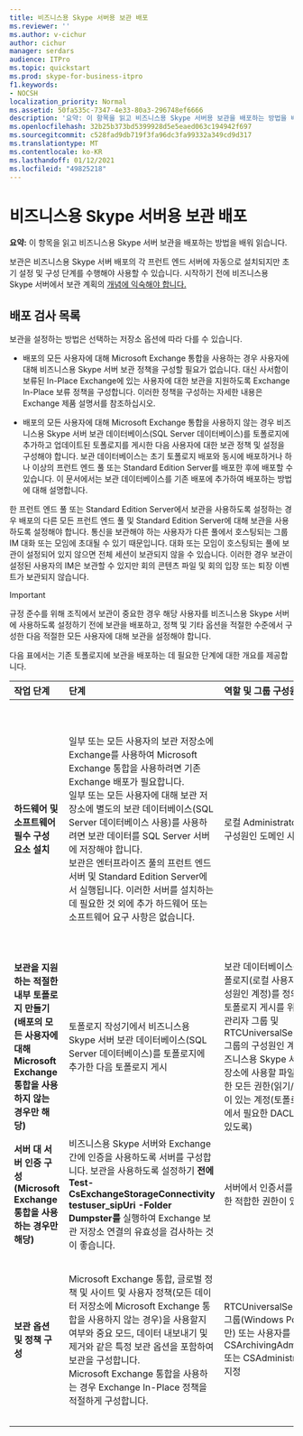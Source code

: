 ```yaml
---
title: 비즈니스용 Skype 서버용 보관 배포
ms.reviewer: ''
ms.author: v-cichur
author: cichur
manager: serdars
audience: ITPro
ms.topic: quickstart
ms.prod: skype-for-business-itpro
f1.keywords:
- NOCSH
localization_priority: Normal
ms.assetid: 50fa535c-7347-4e33-80a3-296748ef6666
description: '요약: 이 항목을 읽고 비즈니스용 Skype 서버용 보관을 배포하는 방법을 배워 읽습니다.'
ms.openlocfilehash: 32b25b373bd5399928d5e5eaed063c194942f697
ms.sourcegitcommit: c528fad9db719f3fa96dc3fa99332a349cd9d317
ms.translationtype: MT
ms.contentlocale: ko-KR
ms.lasthandoff: 01/12/2021
ms.locfileid: "49825218"
---
```

# <a name="deploy-archiving-for-skype-for-business-server"></a>비즈니스용 Skype 서버용 보관 배포
 
**요약:** 이 항목을 읽고 비즈니스용 Skype 서버 보관을 배포하는 방법을 배워 읽습니다.
  
보관은 비즈니스용 Skype 서버 배포의 각 프런트 엔드 서버에 자동으로 설치되지만 초기 설정 및 구성 단계를 수행해야 사용할 수 있습니다. 시작하기 전에 비즈니스용 Skype 서버에서 보관 계획의 [개념에 익숙해야 합니다.](../../plan-your-deployment/archiving/archiving.md)
  
## <a name="deployment-checklist"></a>배포 검사 목록

보관을 설정하는 방법은 선택하는 저장소 옵션에 따라 다를 수 있습니다. 
  
- 배포의 모든 사용자에 대해 Microsoft Exchange 통합을 사용하는 경우 사용자에 대해 비즈니스용 Skype 서버 보관 정책을 구성할 필요가 없습니다. 대신 사서함이 보류된 In-Place Exchange에 있는 사용자에 대한 보관을 지원하도록 Exchange In-Place 보류 정책을 구성합니다. 이러한 정책을 구성하는 자세한 내용은 Exchange 제품 설명서를 참조하십시오.
    
- 배포의 모든 사용자에 대해 Microsoft Exchange 통합을 사용하지 않는 경우 비즈니스용 Skype 서버 보관 데이터베이스(SQL Server 데이터베이스)를 토폴로지에 추가하고 업데이트된 토폴로지를 게시한 다음 사용자에 대한 보관 정책 및 설정을 구성해야 합니다. 보관 데이터베이스는 초기 토폴로지 배포와 동시에 배포하거나 하나 이상의 프런트 엔드 풀 또는 Standard Edition Server를 배포한 후에 배포할 수 있습니다. 이 문서에서는 보관 데이터베이스를 기존 배포에 추가하여 배포하는 방법에 대해 설명합니다.
    
한 프런트 엔드 풀 또는 Standard Edition Server에서 보관을 사용하도록 설정하는 경우 배포의 다른 모든 프런트 엔드 풀 및 Standard Edition Server에 대해 보관을 사용하도록 설정해야 합니다. 통신을 보관해야 하는 사용자가 다른 풀에서 호스팅되는 그룹 IM 대화 또는 모임에 초대될 수 있기 때문입니다. 대화 또는 모임이 호스팅되는 풀에 보관이 설정되어 있지 않으면 전체 세션이 보관되지 않을 수 있습니다. 이러한 경우 보관이 설정된 사용자의 IM은 보관할 수 있지만 회의 콘텐츠 파일 및 회의 입장 또는 퇴장 이벤트가 보관되지 않습니다.
  
> [!IMPORTANT]
> 규정 준수를 위해 조직에서 보관이 중요한 경우 해당 사용자를 비즈니스용 Skype 서버에 사용하도록 설정하기 전에 보관을 배포하고, 정책 및 기타 옵션을 적절한 수준에서 구성한 다음 적절한 모든 사용자에 대해 보관을 설정해야 합니다. 
  
다음 표에서는 기존 토폴로지에 보관을 배포하는 데 필요한 단계에 대한 개요를 제공합니다.
  
|**작업 단계**|**단계**|**역할 및 그룹 구성원 자격**|**설명서**|
|:-----|:-----|:-----|:-----|
|**하드웨어 및 소프트웨어 필수 구성 요소 설치** <br/> |일부 또는 모든 사용자의 보관 저장소에 Exchange를 사용하여 Microsoft Exchange 통합을 사용하려면 기존 Exchange 배포가 필요합니다.  <br/> 일부 또는 모든 사용자에 대해 보관 저장소에 별도의 보관 데이터베이스(SQL Server 데이터베이스 사용)를 사용하려면 보관 데이터를 SQL Server 서버에 저장해야 합니다.  <br/> 보관은 엔터프라이즈 풀의 프런트 엔드 서버 및 Standard Edition Server에서 실행됩니다. 이러한 서버를 설치하는 데 필요한 것 외에 추가 하드웨어 또는 소프트웨어 요구 사항은 없습니다.  <br/> |로컬 Administrators 그룹의 구성원인 도메인 사용자  <br/> |[비즈니스용 Skype 서버 2015에 대한 서버 요구 사항](../../plan-your-deployment/requirements-for-your-environment/server-requirements.md) <br/> [비즈니스용 Skype 서버 2015의 환경 요구 사항](../../plan-your-deployment/requirements-for-your-environment/environmental-requirements.md) <br/>  [비즈니스용 Skype 및 Exchange 통합 계획](../../plan-your-deployment/integrate-with-exchange/integrate-with-exchange.md) <br/>[비즈니스용 Skype 서버 2019의 시스템 요구 사항](../../../SfBServer2019/plan/system-requirements.md) |
|**보관을 지원하는 적절한 내부 토폴로지 만들기(배포의 모든 사용자에 대해 Microsoft Exchange 통합을 사용하지 않는 경우만 해당)** <br/> |토폴로지 작성기에서 비즈니스용 Skype 서버 보관 데이터베이스(SQL Server 데이터베이스)를 토폴로지에 추가한 다음 토폴로지 게시  <br/> |보관 데이터베이스를 통합할 토폴로지(로컬 사용자 그룹의 구성원인 계정)를 정의합니다.  <br/> 토폴로지 게시를 위해 도메인 관리자 그룹 및 RTCUniversalServerAdmins 그룹의 구성원인 계정으로, 비즈니스용 Skype 서버 파일 저장소에 사용할 파일 공유에 대한 모든 권한(읽기/쓰기/수정)이 있는 계정(토폴로지 작성기에서 필요한 DACL을 구성할 수 있도록)  <br/> |[비즈니스용 Skype 서버에서 기존 배포에 보관 데이터베이스 추가](add-archiving-databases.md) <br/> |
|**서버 대 서버 인증 구성(Microsoft Exchange 통합을 사용하는 경우만 해당)** <br/> |비즈니스용 Skype 서버와 Exchange 간에 인증을 사용하도록 서버를 구성합니다. 보관을 사용하도록 설정하기 **전에 Test-CsExchangeStorageConnectivity testuser_sipUri -Folder Dumpster를** 실행하여 Exchange 보관 저장소 연결의 유효성을 검사하는 것이 좋습니다. <br/> |서버에서 인증서를 관리하기 위한 적합한 권한이 있는 계정  <br/> |서버 대 서버 인증 관리  <br/> |
|**보관 옵션 및 정책 구성** <br/> |Microsoft Exchange 통합, 글로벌 정책 및 사이트 및 사용자 정책(모든 데이터 저장소에 Microsoft Exchange 통합을 사용하지 않는 경우)을 사용할지 여부와 중요 모드, 데이터 내보내기 및 제거와 같은 특정 보관 옵션을 포함하여 보관을 구성합니다.  <br/> Microsoft Exchange 통합을 사용하는 경우 Exchange In-Place 정책을 적절하게 구성합니다.  <br/> |RTCUniversalServerAdmins 그룹(Windows PowerShell만) 또는 사용자를 CSArchivingAdministrator 또는 CSAdministrator 역할에 지정  <br/> |[비즈니스용 Skype 서버에 대한 보관 옵션 구성](configure-archiving-options.md) <br/> Exchange 제품 설명서(Microsoft Exchange 통합을 사용하는 경우).  <br/> |
   

